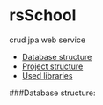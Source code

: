 # rsSchool
crud jpa web service

- [Database structure](#database-structure)
- [Project structure](#project-structure)
- [Used libraries](#used-libraries)

###Database structure:

